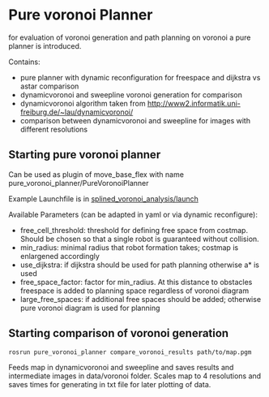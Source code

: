 # Pure voronoi Planner

for evaluation of voronoi generation and path planning on voronoi a pure planner is introduced.


Contains:
- pure planner with dynamic reconfiguration for freespace and dijkstra vs astar comparison
- dynamicvoronoi and sweepline voronoi generation for comparison
- dynamicvoronoi algorithm taken from http://www2.informatik.uni-freiburg.de/~lau/dynamicvoronoi/
- comparison between dynamicvoronoi and sweepline for images with different resolutions

## Starting pure voronoi planner

Can be used as plugin of move_base_flex with name pure_voronoi_planner/PureVoronoiPlanner

Example Launchfile is in [splined_voronoi_analysis/launch](../splined_voronoi_analysis/launch/pure_voronoi_planner.launch)

Available Parameters (can be adapted in yaml or via dynamic reconfigure):
- free_cell_threshold: threshold for defining free space from costmap. Should be chosen so that a single robot is guaranteed without collision.
- min_radius: minimal radius that robot formation takes; costmap is enlargened accordingly
- use_dijkstra: if dijkstra should be used for path planning otherwise a* is used
- free_space_factor: factor for min_radius. At this distance to obstacles freespace is added to planning space regardless of voronoi diagram
- large_free_spaces: if additional free spaces should be added; otherwise pure voronoi diagram is used for planning


## Starting comparison of voronoi generation

```bash
rosrun pure_voronoi_planner compare_voronoi_results path/to/map.pgm
```

Feeds map in dynamicvoronoi and sweepline and saves results and intermediate images in data/voronoi folder.
Scales map to 4 resolutions and
saves times for generating in txt file for later plotting of data.


